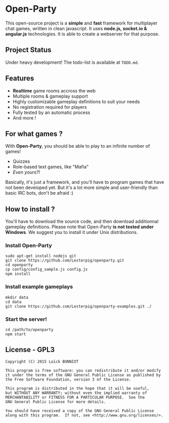 Open-Party
==========

This open-source project is a **simple** and **fast** framework for multiplayer chat games, written in clean javascript.
It uses **node.js, socket.io & angular.js** technologies. It is able to create a webserver for that purpose.

Project Status
--------------

Under heavy development! The todo-list is available at `TODO.md`.

Features
--------

- **Realtime** game rooms accross the web
- Multiple rooms & gameplay support
- Highly customizable gameplay definitions to suit your needs
- No registration required for players
- Fully tested by an automatic process
- And more !

For what games ?
----------------

With **Open-Party**, you should be able to play to an infinite number of games!

- Quizzes
- Role-based text games, like "Mafia"
- *Even yours?!*

Basically, it's just a framework, and you'll have to program games that have not been developed yet.
But it's a lot more simple and user-friendly than basic IRC bots, don't be afraid :)

How to install ?
----------------

You'll have to download the source code, and then download additionnal gameplay definitions.
Please note that Open-Party **is not tested under Windows**. We suggest you to install it under Unix distributions.

### Install Open-Party

```
sudo apt-get install nodejs git
git clone https://github.com/Lesterpig/openparty.git
cd openparty
cp config/config_sample.js config.js
npm install
```

### Install example gameplays

```
mkdir data
cd data
git clone https://github.com/Lesterpig/openparty-examples.git ./
```

### Start the server!

```
cd /path/to/openparty
npm start
```

License - GPL3
--------------

    Copyright (C) 2015 Loïck BONNIOT

    This program is free software: you can redistribute it and/or modify
    it under the terms of the GNU General Public License as published by
    the Free Software Foundation, version 3 of the License.

    This program is distributed in the hope that it will be useful,
    but WITHOUT ANY WARRANTY; without even the implied warranty of
    MERCHANTABILITY or FITNESS FOR A PARTICULAR PURPOSE.  See the
    GNU General Public License for more details.

    You should have received a copy of the GNU General Public License
    along with this program.  If not, see <http://www.gnu.org/licenses/>.